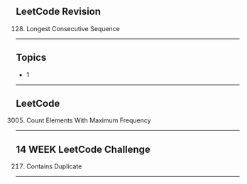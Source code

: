 ## LeetCode Revision

128. Longest Consecutive Sequence

---

## Topics

- 1

---

## LeetCode

3005. Count Elements With Maximum Frequency

---

## 14 WEEK LeetCode Challenge

217. Contains Duplicate

---
